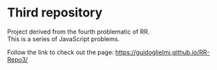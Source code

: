 # Third repository
Project derived from the fourth problematic of RR.  
This is a series of JavaScript problems.

Follow the link to check out the page:
https://guidoglielmi.github.io/RR-Repo3/